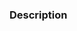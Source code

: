 <!--

   ************************************** WARNING **************************************

   The ciarcom bot parses this header automatically. Any deviation from the 
   template may cause the bot to automatically correct this header or may result in a 
   warning message, requesting updates.

   Please ensure all issue details are within the Description section and no changes 
   are made to the template format (as detailed below). Only bugs should be raised
   here as issues. Questions or enhancements should instead be raised on our forums:
   https://forums.mbed.com/ .

   *************************************************************************************

-->

### Description

<!--
    Required
    Add detailed description of what you are reporting.
    Good example: https://os.mbed.com/docs/mbed-os/latest/contributing/workflow.html
    Things to consider sharing:
    - What target does this relate to?
    - What toolchain (name + version) are you using?
    - What tools (name + version - is it mbed-cli, online compiler or IDE) are you using?
    - What is the SHA of Mbed OS (git log -n1 --oneline)?
    - Steps to reproduce. (Did you publish code or a test case that exhibits the problem?)
-->

